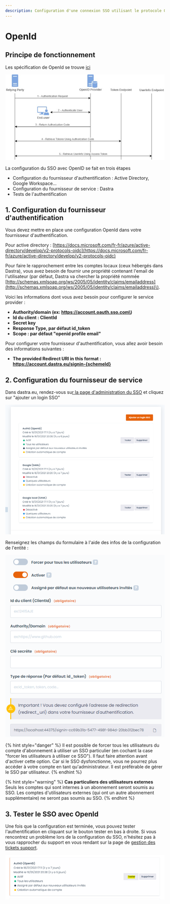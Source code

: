 ```yaml
---
description: Configuration d'une connexion SSO utilisant le protocole OpenId
---
```


# OpenId

## Principe de fonctionnement

Les spécification de OpenId se trouve [ici](https://openid.net/connect/)

![](../../../.gitbook/assets/image%20%2832%29.png)



La configuration du SSO avec OpenID se fait en trois étapes 

* Configuration du fournisseur d'authentification : Active Directory, Google Workspace...
* Configuration du fournisseur de service : Dastra
* Tests de l'authentification

## 1. Configuration du fournisseur d'authentification

Vous devez mettre en place une configuration OpenId dans votre fournisseur d'authentification.

Pour active directory : [https://docs.microsoft.com/fr-fr/azure/active-directory/develop/v2-protocols-oidc](https://docs.microsoft.com/fr-fr/azure/active-directory/develop/v2-protocols-oidc)

Pour faire le rapprochement entre les comptes locaux \(ceux hébergés dans Dastra\), vous avez besoin de fournir une propriété contenant l'email de l'utilisateur \(par défaut, Dastra va chercher la propriété nommée  [http://schemas.xmlsoap.org/ws/2005/05/identity/claims/emailaddress](http://schemas.xmlsoap.org/ws/2005/05/identity/claims/emailaddress)\).

Voici les informations dont vous avez besoin pour configurer le service provider : 

* **Authority/domain \(ex: https://account.oauth.sso.com\)**
* **Id du client : ClientId** 
* **Secret key**
* **Response Type, par défaut id\_token**
* **Scope : par défaut "openid profile email"**

Pour configurer votre fournisseur d'authentification, vous allez avoir besoin des informations suivantes :

* **The provided Redirect URI in this format : https://account.dastra.eu/signin-{schemeId}**

## 2. Configuration du fournisseur de service

Dans dastra.eu, rendez-vous su[r la page d'administration du SSO](https://app.dastra.eu/general-settings/sso) et cliquez sur "ajouter un login SSO"

![](../../../.gitbook/assets/image%20%2867%29.png)

Renseignez les champs du formulaire à l'aide des infos de la configuration de l'entité :

![](../../../.gitbook/assets/image%20%2839%29.png)

{% hint style="danger" %}
Il est possible de forcer tous les utilisateurs du compte d'abonnement à utiliser un SSO particulier \(en cochant la case "forcer les utilisateurs à utiliser ce SSO"\). Il faut faire attention avant d'activer cette option. Car si le SSO dysfonctionne, vous ne pourrez plus accéder à votre compte en tant qu'administrateur. Il est préférable de gérer le SSO par utilisateur.
{% endhint %}

{% hint style="warning" %}
**Cas particuliers des utilisateurs externes**  
Seuls les comptes qui sont internes à un abonnement seront soumis au SSO. Les comptes d'utilisateurs externes \(qui ont un autre abonnement supplémentaire\) ne seront pas soumis au SSO.
{% endhint %}

## 3. Tester le SSO avec OpenId

Une fois que la configuration est terminée, vous pouvez tester l'authentification en cliquant sur le bouton tester en bas à droite. Si vous rencontrez un problème lors de la configuration du SSO, n'hésitez pas à vous rapprocher du support en vous rendant sur la page de [gestion des tickets support](https://app.dastra.eu/general-settings/support).

![](../../../.gitbook/assets/image%20%28129%29.png)

